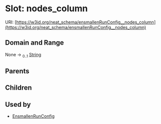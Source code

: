 
# Slot: nodes_column




URI: [https://w3id.org/neat_schema/ensmallenRunConfig__nodes_column](https://w3id.org/neat_schema/ensmallenRunConfig__nodes_column)


## Domain and Range

None &#8594;  <sub>0..1</sub> [String](types/String.md)

## Parents


## Children


## Used by

 * [EnsmallenRunConfig](EnsmallenRunConfig.md)
